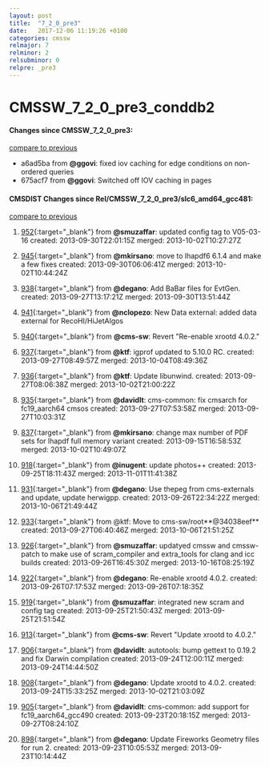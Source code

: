 ```yaml
---
layout: post
title:  "7_2_0_pre3"
date:   2017-12-06 11:19:26 +0100
categories: cmssw
relmajor: 7
relminor: 2
relsubminor: 0
relpre: _pre3
---
```


# CMSSW_7_2_0_pre3_conddb2
#### Changes since CMSSW_7_2_0_pre3:

[compare to previous](https://github.com/cms-sw/cmssw/compare/CMSSW_7_2_0_pre3...CMSSW_7_2_0_pre3_conddb2)


- a6ad5ba from **@ggovi**: fixed iov caching for edge conditions on non-ordered queries
- 675acf7 from **@ggovi**:  Switched off IOV caching in pages

#### CMSDIST Changes since Rel/CMSSW_7_2_0_pre3/slc6_amd64_gcc481:

[compare to previous](https://github.com/cms-sw/cmsdist/compare/Rel/CMSSW_7_2_0_pre3/slc6_amd64_gcc481...REL/CMSSW_7_2_0_pre3_conddb2/slc6_amd64_gcc481)



1. [952](http://github.com/cms-sw/cmssw/pull/952){:target="_blank"}  from **@smuzaffar**: updated config tag to V05-03-16 created: 2013-09-30T22:01:15Z merged: 2013-10-02T10:27:27Z

1. [945](http://github.com/cms-sw/cmssw/pull/945){:target="_blank"}  from **@mkirsano**: move to lhapdf6 6.1.4 and make a few fixes created: 2013-09-30T06:06:41Z merged: 2013-10-02T10:44:24Z

1. [938](http://github.com/cms-sw/cmssw/pull/938){:target="_blank"}  from **@degano**: Add BaBar files for EvtGen. created: 2013-09-27T13:17:21Z merged: 2013-09-30T13:51:44Z

1. [941](http://github.com/cms-sw/cmssw/pull/941){:target="_blank"}  from **@nclopezo**: New Data external: added data external for RecoHI/HiJetAlgos

1. [940](http://github.com/cms-sw/cmssw/pull/940){:target="_blank"}  from **@cms-sw**: Revert "Re-enable xrootd 4.0.2."

1. [937](http://github.com/cms-sw/cmssw/pull/937){:target="_blank"}  from **@ktf**: igprof updated to 5.10.0 RC. created: 2013-09-27T08:49:57Z merged: 2013-10-04T08:49:36Z

1. [936](http://github.com/cms-sw/cmssw/pull/936){:target="_blank"}  from **@ktf**: Update libunwind. created: 2013-09-27T08:06:38Z merged: 2013-10-02T21:00:22Z

1. [935](http://github.com/cms-sw/cmssw/pull/935){:target="_blank"}  from **@davidlt**: cms-common: fix cmsarch for fc19_aarch64 cmsos created: 2013-09-27T07:53:58Z merged: 2013-09-27T10:03:31Z

1. [837](http://github.com/cms-sw/cmssw/pull/837){:target="_blank"}  from **@mkirsano**: change max number of PDF sets for lhapdf full memory variant created: 2013-09-15T16:58:53Z merged: 2013-10-02T10:49:07Z

1. [918](http://github.com/cms-sw/cmssw/pull/918){:target="_blank"}  from **@inugent**: update photos++ created: 2013-09-25T18:11:43Z merged: 2013-11-01T11:41:38Z

1. [931](http://github.com/cms-sw/cmssw/pull/931){:target="_blank"}  from **@degano**: Use thepeg from cms-externals and update, update herwigpp. created: 2013-09-26T22:34:22Z merged: 2013-10-06T21:49:44Z

1. [933](http://github.com/cms-sw/cmssw/pull/933){:target="_blank"}  from @ktf: Move to cms-sw/root**@34038eef** created: 2013-09-27T06:40:46Z merged: 2013-10-06T21:51:25Z

1. [926](http://github.com/cms-sw/cmssw/pull/926){:target="_blank"}  from **@smuzaffar**: updatyed cmssw and cmssw-patch to make use of scram_compiler and extra_tools for clang and icc builds created: 2013-09-26T16:45:30Z merged: 2013-10-16T08:25:19Z

1. [922](http://github.com/cms-sw/cmssw/pull/922){:target="_blank"}  from **@degano**: Re-enable xrootd 4.0.2. created: 2013-09-26T07:17:53Z merged: 2013-09-26T07:18:35Z

1. [919](http://github.com/cms-sw/cmssw/pull/919){:target="_blank"}  from **@smuzaffar**: integrated new scram and config tag created: 2013-09-25T21:50:43Z merged: 2013-09-25T21:51:54Z

1. [913](http://github.com/cms-sw/cmssw/pull/913){:target="_blank"}  from **@cms-sw**: Revert "Update xrootd to 4.0.2."

1. [906](http://github.com/cms-sw/cmssw/pull/906){:target="_blank"}  from **@davidlt**: autotools: bump gettext to 0.19.2 and fix Darwin compilation created: 2013-09-24T12:00:11Z merged: 2013-09-24T14:44:50Z

1. [908](http://github.com/cms-sw/cmssw/pull/908){:target="_blank"}  from **@degano**: Update xrootd to 4.0.2. created: 2013-09-24T15:33:25Z merged: 2013-10-02T21:03:09Z

1. [905](http://github.com/cms-sw/cmssw/pull/905){:target="_blank"}  from **@davidlt**: cms-common: add support for fc19_aarch64_gcc490 created: 2013-09-23T20:18:15Z merged: 2013-09-27T08:24:10Z

1. [898](http://github.com/cms-sw/cmssw/pull/898){:target="_blank"}  from **@degano**: Update Fireworks Geometry files for run 2. created: 2013-09-23T10:05:53Z merged: 2013-09-23T10:14:44Z

